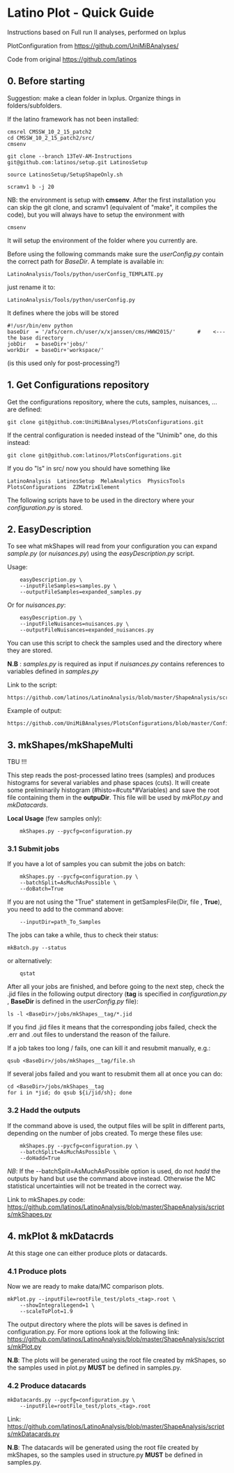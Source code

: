 # Latino Plot - Quick Guide 

Instructions based on Full run II analyses, performed on lxplus

PlotConfiguration from https://github.com/UniMiBAnalyses/

Code from original https://github.com/latinos


## 0. Before starting

Suggestion: make a clean folder in lxplus. Organize things in folders/subfolders.

If the latino framework has not been installed:


    cmsrel CMSSW_10_2_15_patch2
    cd CMSSW_10_2_15_patch2/src/
    cmsenv
    
    git clone --branch 13TeV-AM-Instructions  git@github.com:latinos/setup.git LatinosSetup
    
    source LatinosSetup/SetupShapeOnly.sh
    
    scramv1 b -j 20

    
NB: the environment is setup with **cmsenv**.
After the first installation you can skip the git clone, and scramv1 (equivalent of "make", it compiles the code),
but you will always have to setup the environment with

    cmsenv
    
It will setup the environment of the folder where you currently are.

Before using the following commands make sure the *userConfig.py*
contain the correct path for *BaseDir*.
A template is available in:

    LatinoAnalysis/Tools/python/userConfig_TEMPLATE.py
    
just rename it to:

    LatinoAnalysis/Tools/python/userConfig.py

It defines where the jobs will be stored

    #!/usr/bin/env python
    baseDir  = '/afs/cern.ch/user/x/xjanssen/cms/HWW2015/'       #    <--- the base directory
    jobDir   = baseDir+'jobs/'
    workDir  = baseDir+'workspace/'

(is this used only for post-processing?)


## 1. Get Configurations repository

Get the configurations repository, where the cuts, samples, nuisances, ... are defined:

    git clone git@github.com:UniMiBAnalyses/PlotsConfigurations.git
    
If the central configuration is needed instead of the "Unimib" one, do this instead:

    git clone git@github.com:latinos/PlotsConfigurations.git

If you do "ls" in src/ now you should have something like

    LatinoAnalysis  LatinosSetup  MelaAnalytics  PhysicsTools  PlotsConfigurations  ZZMatrixElement


 
The following scripts have to be used in the directory where your *configuration.py*
is stored. 


## 2. EasyDescription
To see what mkShapes will read from your configuration you can 
expand *sample.py* (or *nuisances.py*) using the *easyDescription.py* script.

Usage:

        easyDescription.py \
        --inputFileSamples=samples.py \
        --outputFileSamples=expanded_samples.py

Or for *nuisances.py*:

        easyDescription.py \
        --inputFileNuisances=nuisances.py \
        --outputFileNuisances=expanded_nuisances.py
        
You can use this script to check the samples used and the directory where they are stored.

**N.B** : *samples.py* is required as input if *nuisances.py* contains references to variables defined in *samples.py* 

Link to the script:

    https://github.com/latinos/LatinoAnalysis/blob/master/ShapeAnalysis/scripts/easyDescription.py

Example of output:

    https://github.com/UniMiBAnalyses/PlotsConfigurations/blob/master/Configurations/VBS/2016Optimization/expandedScripts/expanded_samples.py

    
## 3. mkShapes/mkShapeMulti

TBU !!!

This step reads the post-processed latino trees (samples) and produces histograms 
for several variables and phase spaces (cuts).
It will create some preliminarily histogram (#histo=#cuts*#Variables)
and save the root file containing them in the **outpuDir**. This file
will be used by *mkPlot.py* and *mkDatacards*.

**Local Usage** (few samples only):

        mkShapes.py --pycfg=configuration.py

### 3.1 Submit jobs
If you have a lot of samples you can submit the jobs on batch:

        mkShapes.py --pycfg=configuration.py \
        --batchSplit=AsMuchAsPossible \
        --doBatch=True
If you are not using the "True" statement in getSamplesFile(Dir, file , **True**), you need to add to the command above:

        --inputDir=path_To_Samples        
 
The jobs can take a while, thus to check their status:

    mkBatch.py --status
or alternatively: 

        qstat

After all your jobs are finished, and before going to the next step, check the .jid files 
in the following output directory (**tag** is specified in *configuration.py* , **BaseDir** is defined
in the *userConfig.py* file):

    ls -l <BaseDir>/jobs/mkShapes__tag/*.jid
    
If you find .jid files it means that the corresponding jobs failed, check the .err and .out 
files to understand the reason of the failure.

If a job takes too long / fails, one can kill it and resubmit manually, e.g.:

    qsub <BaseDir>/jobs/mkShapes__tag/file.sh

If several jobs failed and you want to resubmit them all at once you can do:

    cd <BaseDir>/jobs/mkShapes__tag
    for i in *jid; do qsub ${i/jid/sh}; done
        
### 3.2 Hadd the outputs        
If the command above is used, the output files will be split in different parts, 
depending on the number of jobs created. To merge these files use:

        mkShapes.py --pycfg=configuration.py \
        --batchSplit=AsMuchAsPossible \
        --doHadd=True
        
*NB*: If the --batchSplit=AsMuchAsPossible option is used, do not _hadd_
the outputs by hand but use the command above instead. Otherwise the MC 
statistical uncertainties will not be treated in the correct way.

Link to mkShapes.py code: https://github.com/latinos/LatinoAnalysis/blob/master/ShapeAnalysis/scripts/mkShapes.py

## 4. mkPlot & mkDatacrds

At this stage one can either produce plots or datacards.

### 4.1 Produce plots

Now we are ready to make data/MC comparison plots.

    mkPlot.py --inputFile=rootFile_test/plots_<tag>.root \
        --showIntegralLegend=1 \
        --scaleToPlot=1.9

The output directory where the plots will be saves is defined in configuration.py.
For more options look at the following link: https://github.com/latinos/LatinoAnalysis/blob/master/ShapeAnalysis/scripts/mkPlot.py

**N.B**: The plots will be generated using the root file created by mkShapes, so
the samples used in plot.py **MUST** be defined in samples.py.


### 4.2 Produce datacards

    mkDatacards.py --pycfg=configuration.py \
        --inputFile=rootFile_test/plots_<tag>.root

Link: https://github.com/latinos/LatinoAnalysis/blob/master/ShapeAnalysis/scripts/mkDatacards.py

**N.B**: The datacards will be generated using the root file created by mkShapes, so
the samples used in structure.py **MUST** be defined in samples.py.
